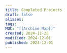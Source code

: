 ```yaml
---
title: Completed Projects
draft: false
aliases: 
tags: 
MOC: "[[Archive Map]]"
created: 2024-11-28
modified: 2024-12-01
published: 2024-12-01
---
```

